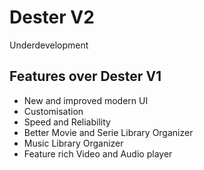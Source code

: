 
# Dester V2

Underdevelopment


## Features over Dester V1

 - New and improved modern UI
 - Customisation
 - Speed and Reliability
 - Better Movie and Serie Library Organizer
 - Music Library Organizer
 - Feature rich Video and Audio player

